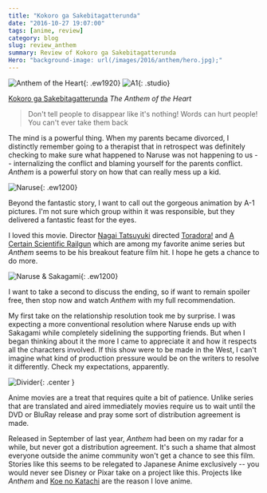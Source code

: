 ```yaml
---
title: "Kokoro ga Sakebitagatterunda"
date: "2016-10-27 19:07:00"
tags: [anime, review]
category: blog
slug: review_anthem
summary: Review of Kokoro ga Sakebitagatterunda
Hero: "background-image: url(/images/2016/anthem/hero.jpg);"
---
```


![Anthem of the Heart]({filename}/images/2016/anthem/title.jpg){: .ew1920} ![A1]({filename}/images/anime/studios/half/a1.png){: .studio}

[Kokoro ga Sakebitagatterunda](https://hummingbird.me/anime/kokoro-ga-sakebitagatterunda) _The Anthem of the Heart_

> Don't tell people to disappear like it's nothing! Words can hurt people! You can't ever take them back

The mind is a powerful thing. When my parents became divorced, I distinctly remember going to a therapist that in retrospect was definitely checking to make sure what happened to Naruse was not happening to us -- internalizing the conflict and blaming yourself for the parents conflict. _Anthem_ is a powerful story on how that can really mess up a kid.

![Naruse]({filename}/images/2016/anthem/naruse.jpg){: .ew1200}

Beyond the fantastic story, I want to call out the gorgeous animation by A-1 pictures. I'm not sure which group within it was responsible, but they delivered a fantastic feast for the eyes.

I loved this movie. Director [Nagai Tatsuyuki](https://myanimelist.net/people/8539/Nagai_Tatsuyuki) directed [Toradora!](https://hummingbird.me/anime/toradora) and [A Certain Scientific Railgun](https://hummingbird.me/anime/toaru-kagaku-no-railgun) which are among my favorite anime series but _Anthem_ seems to be his breakout feature film hit. I hope he gets a chance to do more.

![Naruse & Sakagami]({filename}/images/2016/anthem/pair.jpg){: .ew1200}

I want to take a second to discuss the ending, so if want to remain spoiler free, then stop now and watch _Anthem_ with my full recommendation.

My first take on the relationship resolution took me by surprise. I was expecting a more conventional resolution where Naruse ends up with Sakagami while completely sidelining the supporting friends. But when I began thinking about it the more I came to appreciate it and how it respects all the characters involved. If this show were to be made in the West, I can't imagine what kind of production pressure would be on the writers to resolve it differently. Check my expectations, apparently.

![Divider]({filename}/images/dividers/heartbeat_half.png){: .center }

Anime movies are a treat that requires quite a bit of patience. Unlike series that are translated and aired immediately movies require us to wait until the DVD or BluRay release and pray some sort of distribution agreement is made.

Released in September of last year, _Anthem_ had been on my radar for a while, but never got a distribution agreement. It's such a shame that almost everyone outside the anime community won't get a chance to see this film. Stories like this seems to be relegated to Japanese Anime exclusively -- you would never see Disney or Pixar take on a project like this. Projects like _Anthem_ and [Koe no Katachi](https://hummingbird.me/anime/koe-no-katachi) are the reason I love anime.
